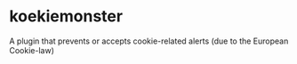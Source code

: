 koekiemonster
=============

A plugin that prevents or accepts cookie-related alerts (due to the European Cookie-law)